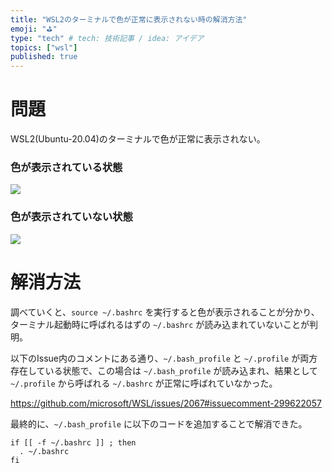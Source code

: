 ```yaml
---
title: "WSL2のターミナルで色が正常に表示されない時の解消方法"
emoji: "⛳"
type: "tech" # tech: 技術記事 / idea: アイデア
topics: ["wsl"]
published: true
---
```


# 問題

WSL2(Ubuntu-20.04)のターミナルで色が正常に表示されない。

### 色が表示されている状態

![](https://storage.googleapis.com/zenn-user-upload/yc56cu83cqovcuwxp3hp8crjf3im)

### 色が表示されていない状態

![](https://storage.googleapis.com/zenn-user-upload/5pjty4j2bt1sxyz117p1b6bxhrwl)

# 解消方法

調べていくと、`source ~/.bashrc` を実行すると色が表示されることが分かり、ターミナル起動時に呼ばれるはずの `~/.bashrc` が読み込まれていないことが判明。

以下のIssue内のコメントにある通り、`~/.bash_profile` と `~/.profile` が両方存在している状態で、この場合は `~/.bash_profile` が読み込まれ、結果として `~/.profile` から呼ばれる `~/.bashrc` が正常に呼ばれていなかった。

https://github.com/microsoft/WSL/issues/2067#issuecomment-299622057

最終的に、`~/.bash_profile` に以下のコードを追加することで解消できた。

```
if [[ -f ~/.bashrc ]] ; then
  . ~/.bashrc
fi
```
